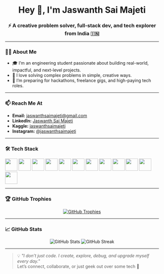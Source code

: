 <h1 align="center">Hey 👋, I'm Jaswanth Sai Majeti</h1>
<h3 align="center">⚡ A creative problem solver, full-stack dev, and tech explorer from India 🇮🇳</h3>

---

### 🙋‍♂️ About Me

- 🎓 I’m an engineering student passionate about building real-world, impactful, and next-level projects.
- 🧠 I love solving complex problems in simple, creative ways.
- 🚀 I’m preparing for hackathons, freelance gigs, and high-paying tech roles.

---

### 📫 Reach Me At
- **Email:** jaswanthsaimajeti@gmail.com  
- **LinkedIn:** [Jaswanth Sai Majeti](https://linkedin.com/in/jaswanthsaimajeti)  
- **Kaggle:** [jaswanthsaimajeti](https://kaggle.com/jaswanthsaimajeti)  
- **Instagram:** [@jaswanthsaimajeti](https://instagram.com/jaswanthsaimajeti)  

---

### 🛠️ Tech Stack

<p align="left">
  <img src="https://cdn.jsdelivr.net/gh/devicons/devicon/icons/c/c-original.svg" width="40" />
  <img src="https://cdn.jsdelivr.net/gh/devicons/devicon/icons/java/java-original.svg" width="40" />
  <img src="https://cdn.jsdelivr.net/gh/devicons/devicon/icons/javascript/javascript-original.svg" width="40" />
  <img src="https://cdn.jsdelivr.net/gh/devicons/devicon/icons/python/python-original.svg" width="40" />
  <img src="https://cdn.jsdelivr.net/gh/devicons/devicon/icons/html5/html5-original-wordmark.svg" width="40" />
  <img src="https://cdn.jsdelivr.net/gh/devicons/devicon/icons/css3/css3-original-wordmark.svg" width="40" />
  <img src="https://cdn.jsdelivr.net/gh/devicons/devicon/icons/react/react-original-wordmark.svg" width="40" />
  <img src="https://cdn.jsdelivr.net/gh/devicons/devicon/icons/nodejs/nodejs-original-wordmark.svg" width="40" />
  <img src="https://cdn.jsdelivr.net/gh/devicons/devicon/icons/express/express-original-wordmark.svg" width="40" />
  <img src="https://cdn.jsdelivr.net/gh/devicons/devicon/icons/mongodb/mongodb-original-wordmark.svg" width="40" />
  <img src="https://cdn.jsdelivr.net/gh/devicons/devicon/icons/git/git-original.svg" width="40" />
  <img src="https://www.vectorlogo.zone/logos/getpostman/getpostman-icon.svg" width="40" />
</p>

---

### 🏆 GitHub Trophies

<p align="center">
  <a href="https://github.com/ryo-ma/github-profile-trophy">
    <img src="https://github-profile-trophy.vercel.app/?username=jaswanthmajeti&theme=radical&no-frame=true&margin-w=15&row=1&column=7" alt="GitHub Trophies"/>
  </a>
</p>

---

### 📈 GitHub Stats

<p align="center">
  <img src="https://github-readme-stats.vercel.app/api?username=jaswanthmajeti&show_icons=true&theme=radical&locale=en" alt="GitHub Stats" />
  <img src="https://github-readme-streak-stats.herokuapp.com/?user=jaswanthmajeti&theme=radical" alt="GitHub Streak" />
</p>

---

> 💡 _"I don’t just code. I create, explore, debug, and upgrade myself every day."_  
> Let’s connect, collaborate, or just geek out over some tech 💬
